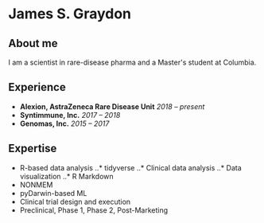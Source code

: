 James S. Graydon
[](https://github.com/jsgraydon/jsgraydon.github.io/blob/main/Profile_Headshot_JSG_2.jpg?raw=true)
=====

## About me
I am a scientist in rare-disease pharma and a Master's student at Columbia. 

## Experience
* **Alexion, AstraZeneca Rare Disease Unit** *2018 – present*
* **Syntimmune, Inc.** *2017 – 2018*
* **Genomas, Inc.** *2015 – 2017*

## Expertise
* R-based data analysis
..* tidyverse
..* Clinical data analysis
..* Data visualization
..* R Markdown 
* NONMEM
* pyDarwin-based ML
* Clinical trial design and execution
* Preclinical, Phase 1, Phase 2, Post-Marketing
